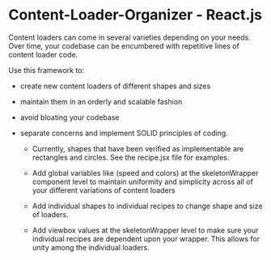# Content-Loader-Organizer - React.js

Content loaders can come in several varieties depending on your needs. Over time, your codebase can be encumbered with repetitive lines of content loader code.

Use this framework to:
* create new content loaders of different shapes and sizes
* maintain them in an orderly and scalable fashion
* avoid bloating your codebase
* separate concerns and implement SOLID principles of coding.

  * Currently, shapes that have been verified as implementable are rectangles and circles. See the recipe.jsx file for examples.

  * Add global variables like (speed and colors) at the skeletonWrapper component level to maintain uniformity and simplicity across all of your different variations of content loaders
  * Add individual shapes to individual recipes to change shape and size of loaders. 
  * Add viewbox values at the skeletonWrapper level to make sure your individual recipes are dependent upon your wrapper. This allows for unity among the individual loaders. 
